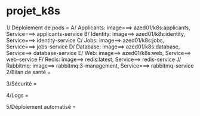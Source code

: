 # projet_k8s

1/ Déploiement de pods =
    A/ Applicants: image===> azed01/k8s:applicants, Service===> applicants-service
    B/ Identity: image==> azed01/k8s:identity, Service===> identity-service
    C/ Jobs: image==> azed01/k8s:jobs, Service===> jobs-service
    D/ Database: image==> azed01/k8s:database, Service==> database-service
    E/ Web: image==> azed01/k8s:web, Service==> web-service
    F/ Redis: image==> redis:latest, Service==> redis-service
    J/ Rabbitmq: image==> rabbitmq:3-management, Service===> rabbitmq-service
2/Bilan de santé =

3/Sécurité =

4/Logs =

5/Déploiement automatisé =
